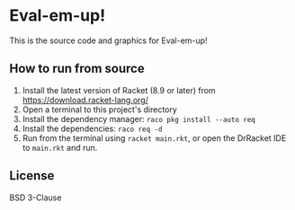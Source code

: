 # Eval-em-up!

This is the source code and graphics for Eval-em-up!

## How to run from source

1. Install the latest version of Racket (8.9 or later) from https://download.racket-lang.org/
2. Open a terminal to this project's directory
3. Install the dependency manager: `raco pkg install --auto req`
4. Install the dependencies: `raco req -d`
5. Run from the terminal using `racket main.rkt`, or open the DrRacket IDE to `main.rkt` and run.

## License

BSD 3-Clause
